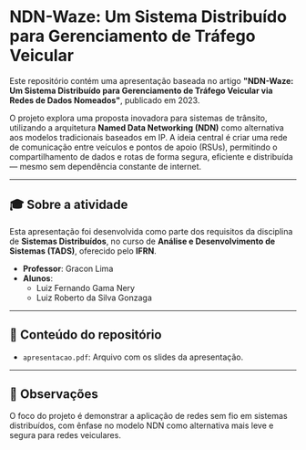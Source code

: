 # NDN-Waze: Um Sistema Distribuído para Gerenciamento de Tráfego Veicular

Este repositório contém uma apresentação baseada no artigo **"NDN-Waze: Um Sistema Distribuído para Gerenciamento de Tráfego Veicular via Redes de Dados Nomeados"**, publicado em 2023.

O projeto explora uma proposta inovadora para sistemas de trânsito, utilizando a arquitetura **Named Data Networking (NDN)** como alternativa aos modelos tradicionais baseados em IP. A ideia central é criar uma rede de comunicação entre veículos e pontos de apoio (RSUs), permitindo o compartilhamento de dados e rotas de forma segura, eficiente e distribuída — mesmo sem dependência constante de internet.

---

## 🎓 Sobre a atividade

Esta apresentação foi desenvolvida como parte dos requisitos da disciplina de **Sistemas Distribuídos**, no curso de **Análise e Desenvolvimento de Sistemas (TADS)**, oferecido pelo **IFRN**.

- **Professor**: Gracon Lima  
- **Alunos**:
  - Luiz Fernando Gama Nery  
  - Luiz Roberto da Silva Gonzaga  

---

## 📎 Conteúdo do repositório

- `apresentacao.pdf`: Arquivo com os slides da apresentação.

---

## 📌 Observações

O foco do projeto é demonstrar a aplicação de redes sem fio em sistemas distribuídos, com ênfase no modelo NDN como alternativa mais leve e segura para redes veiculares.
